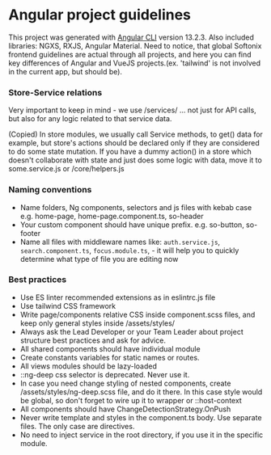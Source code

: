 # Angular project guidelines

This project was generated with [Angular CLI](https://github.com/angular/angular-cli) version 13.2.3.
Also included libraries: NGXS, RXJS, Angular Material.
Need to notice, that global Softonix frontend guidelines are actual through all projects, and here you can find key differences
of Angular and VueJS projects.(ex. 'tailwind' is not involved in the current app, but should be).

### Store-Service relations
Very important to keep in mind - we use /services/ ... not just for API calls, but also for any logic related to that service data.

(Copied)
In store modules, we usually call Service methods, to get() data for example, but store's actions should be declared only if they are considered to do some state mutation.
If you have a dummy action() in a store which doesn't collaborate with state and just does some logic with data, move it to some.service.js or /core/helpers.js

### Naming conventions
- Name folders, Ng components, selectors and js files with kebab case e.g. home-page, home-page.component.ts, so-header
- Your custom component should have unique prefix. e.g. so-button, so-footer
- Name all files with middleware names like: `auth.service.js`, `search.component.ts`, `focus.module.ts`,  - it will help you to quickly determine what type of file you are editing now

### Best practices

- Use ES linter recommended extensions as in eslintrc.js file
- Use tailwind CSS framework
- Write page/components relative CSS inside component.scss files, and keep only general styles inside /assets/styles/
- Always ask the Lead Developer or your Team Leader about project structure best practices and ask for advice.
- All shared components should have individual module
- Create constants variables for static names or routes.
- All views modules should be lazy-loaded
- ::ng-deep css selector is deprecated. Never use it.
- In case you need change styling of nested components, create /assets/styles/ng-deep.scss file, and do it there. In this case style would be global, so don't forget to wire up it to wrapper or ::host-context
- All components should have ChangeDetectionStrategy.OnPush
- Never write template and styles in the component.ts body. Use separate files. The only case are directives.
- No need to inject service in the root directory, if you use it in the specific module.
